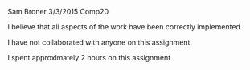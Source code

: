 Sam Broner
3/3/2015
Comp20


I believe that all aspects of the work have been correctly implemented.

I have not collaborated with anyone on this assignment.

I spent approximately 2 hours on this assignment
